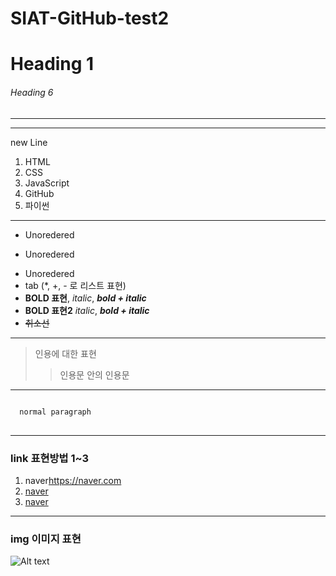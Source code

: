 # SIAT-GitHub-test2
# Heading 1
###### Heading 6

- - - - - - 
***
new Line
1. HTML
2. CSS
3. JavaScript
4. GitHub
5. 파이썬
- - - - - -
* Unoredered
+ Unoredered
- Unoredered
 - tab   (*, +, - 로 리스트 표현)
 - **BOLD 표현**, *italic*, ***bold + italic***
 - __BOLD 표현2__ _italic_, ___bold + italic___
 - ~~취소선~~

---
> 인용에 대한 표현
>> 인용문 안의 인용문
---
<pre>
<code>
  normal paragraph
</code>
</pre>
---
### link 표현방법 1~3
1. naver<https://naver.com>
2. [naver](https://naver.com)
3. [naver](https://naver.com, "이것은 링크에 대한 설명 달기")
---
### img 이미지 표현
![Alt text](https://www.google.com/url?sa=i&url=https%3A%2F%2Fwww.huffingtonpost.kr%2Fnews%2FarticleView.html%3Fidxno%3D105466&psig=AOvVaw3DyLqa5uZHqKhtM0_U6a2O&ust=1710833317380000&source=images&cd=vfe&opi=89978449&ved=0CBMQjRxqFwoTCODY9PKk_YQDFQAAAAAdAAAAABAE/jpg)
